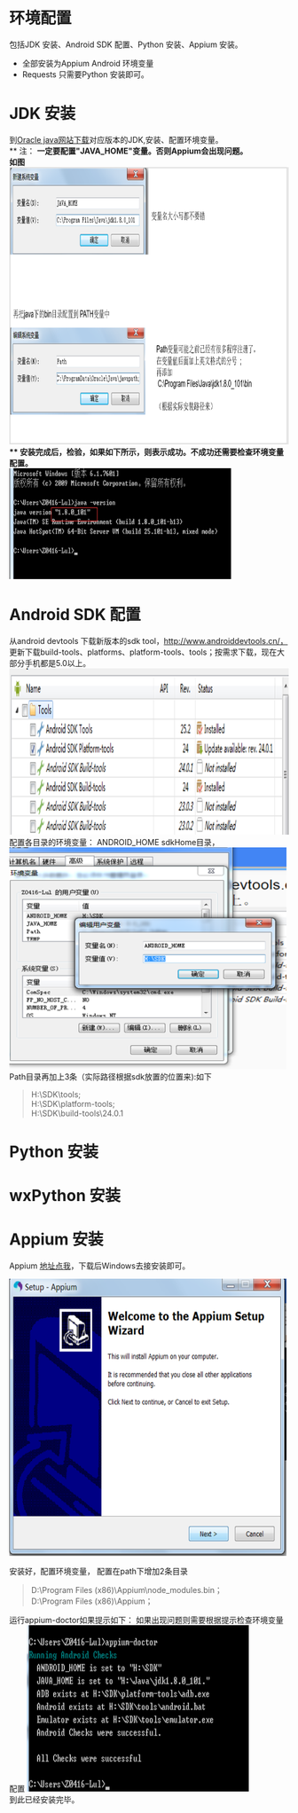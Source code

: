 # 环境配置
包括JDK 安装、Android SDK 配置、Python 安装、Appium 安装。  
* 全部安装为Appium Android  环境变量
* Requests 只需要Python 安装即可。

# JDK 安装
到[Oracle java网站下载](http://www.oracle.com/technetwork/java/javase/downloads/index.html)对应版本的JDK,安装、配置环境变量。  
** 注： **一定要配置"JAVA_HOME"变量。否则Appium会出现问题。  
如图  
<img src="jdk1.png" alt="GitHub" title="GitHub,Social Coding" width="700" height="500" />  
** 安装完成后，检验，如果如下所示，则表示成功。不成功还需要检查环境变量配置。**  
<img src="jdk2.png" alt="GitHub" title="GitHub,Social Coding" width="400" height="200" />
# Android SDK 配置
从android devtools 下载新版本的sdk tool，http://www.androiddevtools.cn/， 更新下载build-tools、platforms、platform-tools、tools；按需求下载，现在大部分手机都是5.0以上。  
<img src="asdk1.png" alt="GitHub" title="GitHub,Social Coding" width="600" height="300" />   
配置各目录的环境变量：
ANDROID_HOME sdkHome目录，  
<img src="asdk2.png" alt="GitHub" title="GitHub,Social Coding" width="500" height="400" />   
Path目录再加上3条（实际路径根据sdk放置的位置来):如下
>H:\SDK\tools;  
>H:\SDK\platform-tools;  
>H:\SDK\build-tools\24.0.1


# Python 安装

# wxPython 安装

# Appium 安装
Appium [地址点我](http://appium.io/)，下载后Windows去接安装即可。

<img src="appium1.png" alt="GitHub" title="GitHub,Social Coding" width="500" height="500" />


安装好，配置环境变量，
配置在path下增加2条目录  
>D:\Program Files (x86)\Appium\node_modules\.bin；  
>D:\Program Files (x86)\Appium；     

运行appium-doctor如果提示如下：
如果出现问题则需要根据提示检查环境变量配置
<img src="appium2.png" alt="GitHub" title="GitHub,Social Coding" width="400" height="300" />  
到此已经安装完毕。

